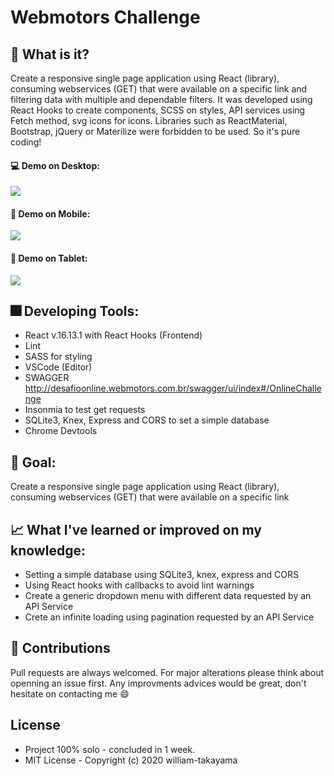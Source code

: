 # Webmotors Challenge

## :triangular_flag_on_post: What is it? 
  Create a responsive single page application using React (library), consuming webservices (GET) that were available on a specific link and filtering data with multiple and dependable filters. It was developed using React Hooks to create components, SCSS on styles, API services using Fetch method, svg icons for icons. Libraries such as ReactMaterial, Bootstrap, jQuery or Materilize were forbidden to be used. So it's pure coding!
  
  #### :computer: Demo on Desktop:
  <img src="https://media.giphy.com/media/lTGmgg03WhkW7Tz57M/giphy.gif">
  
  #### :iphone: Demo on Mobile:
  <img src="https://media.giphy.com/media/hs0vWtViBhaVle91pu/giphy.gif">
  
  #### :tada: Demo on Tablet:
  <img src="https://media.giphy.com/media/SVeh5xo8n3row32JuF/giphy.gif">

## :fireworks: Developing Tools: 
  - React v.16.13.1 with React Hooks (Frontend)
  - Lint
  - SASS for styling
  - VSCode (Editor)
  - SWAGGER http://desafioonline.webmotors.com.br/swagger/ui/index#/OnlineChallenge
  - Insonmia to test get requests
  - SQLite3, Knex, Express and CORS to set a simple database
  - Chrome Devtools

## :rocket: Goal:
  Create a responsive single page application using React (library), consuming webservices (GET) that were available on a specific link

## :chart_with_upwards_trend: What I've learned or improved on my knowledge: 
  - Setting a simple database using SQLite3, knex, express and CORS
  - Using React hooks with callbacks to avoid lint warnings
  - Create a generic dropdown menu with different data requested by an API Service
  - Crete an infinite loading using pagination requested by an API Service

## :metal: Contributions
Pull requests are always welcomed. For major alterations please think about openning an issue first.
Any improvments advices would be great, don't hesitate on contacting me :smile:

## License
- Project 100% solo - concluded in 1 week. 
- MIT License - Copyright (c) 2020 william-takayama

